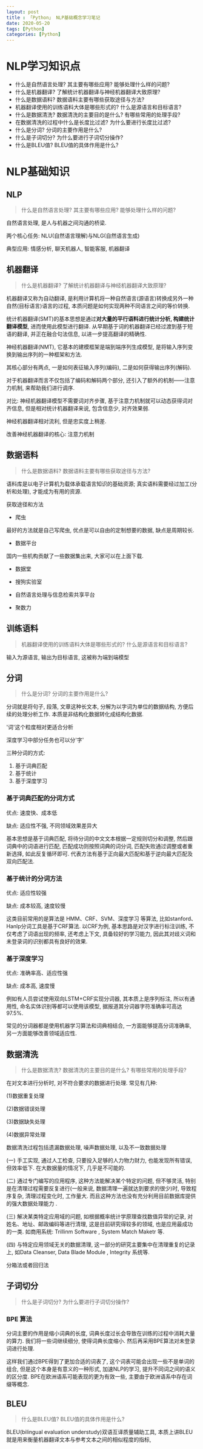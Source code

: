 ```yaml
---
layout: post
title : 「Python」 NLP基础概念学习笔记
date: 2020-05-20
tags: [Python]
categories: [Python]
---
```


# NLP学习知识点

* 什么是自然语言处理? 其主要有哪些应用? 能够处理什么样的问题?
* 什么是机器翻译? 了解统计机器翻译与神经机器翻译大致原理?
* 什么是数据语料? 数据语料主要有哪些获取途径与方法?
* 机器翻译使用的训练语料大体是哪些形式的? 什么是源语言和目标语言?
* 什么是数据清洗? 数据清洗的主要目的是什么? 有哪些常用的处理手段?
* 在数据清洗的过程中什么是长度比过滤? 为什么要进行长度比过滤?
* 什么是分词? 分词的主要作用是什么?
* 什么是子词切分? 为什么要进行子词切分操作?
* 什么是BLEU值? BLEU值的具体作用是什么?

# NLP基础知识

## NLP

> 什么是自然语言处理? 其主要有哪些应用? 能够处理什么样的问题?

自然语言处理, 是人与机器之间沟通的桥梁.

两个核心任务: NLU(自然语言理解)与NLG(自然语言生成)

典型应用: 情感分析, 聊天机器人, 智能客服, 机器翻译

## 机器翻译

> 什么是机器翻译? 了解统计机器翻译与神经机器翻译大致原理?

机器翻译又称为自动翻译, 是利用计算机将一种自然语言(源语言)转换成另外一种自然(目标语言)语言的过程, 本质问题是如何实现两种不同语言之间的等价转换.

统计机器翻译(SMT)的基本思想是通过**对大量的平行语料进行统计分析, 构建统计翻译模型**, 进而使用此模型进行翻译. 从早期基于词的机器翻译已经过渡到基于短语的翻译, 并正在融合句法信息, 以进一步提高翻译的精确性.

神经机器翻译(NMT), 它基本的建模框架是端到端序列生成模型, 是将输入序列变换到输出序列的一种框架和方法.

其核心部分有两点, 一是如何表征输入序列(编码), 二是如何获得输出序列(解码).

对于机器翻译而言不仅包括了编码和解码两个部分, 还引入了额外的机制——注意力机制, 来帮助我们进行调序.

对比:
神经机器翻译模型不需要词对齐步骤, 基于注意力机制就可以动态获得词对齐信息, 但是相对统计机器翻译来说, 包含信息少, 对齐效果弱.

神经机器翻译相对流利, 但是忠实度上稍差.

改善神经机器翻译的核心: 注意力机制

## 数据语料

> 什么是数据语料? 数据语料主要有哪些获取途径与方法?

语料库是以电子计算机为载体承载语言知识的基础资源; 真实语料需要经过加工(分析和处理), 才能成为有用的资源.

获取途径和方法

* 爬虫

最好的方法就是自己写爬虫, 优点是可以自由的定制想要的数据, 缺点是周期较长.

* 数据平台

国内一些机构贡献了一些数据集出来, 大家可以在上面下载.

* 数据堂

* 搜狗实验室

* 自然语言处理与信息检索共享平台

* 聚数力

## 训练语料

> 机器翻译使用的训练语料大体是哪些形式的? 什么是源语言和目标语言?

输入为源语言, 输出为目标语言, 这被称为端到端模型

## 分词

> 什么是分词? 分词的主要作用是什么?

分词就是将句子, 段落, 文章这种长文本, 分解为以字词为单位的数据结构, 方便后续的处理分析工作. 本质是非结构化数据转化成结构化数据.

'词'这个粒度相对更适合分析

深度学习中部分任务也可以分'字'

三种分词的方式:

1. 基于词典匹配
2. 基于统计
3. 基于深度学习

### 基于词典匹配的分词方式

优点: 速度快、成本低

缺点: 适应性不强, 不同领域效果差异大

基本思想是基于词典匹配, 将待分词的中文文本根据一定规则切分和调整, 然后跟词典中的词语进行匹配, 匹配成功则按照词典的词分词, 匹配失败通过调整或者重新选择, 如此反复循环即可. 代表方法有基于正向最大匹配和基于逆向最大匹配及双向匹配法.

### 基于统计的分词方法

优点: 适应性较强

缺点: 成本较高, 速度较慢

这类目前常用的是算法是 HMM、CRF、SVM、深度学习 等算法, 比如stanford、Hanlp分词工具是基于CRF算法. 以CRF为例, 基本思路是对汉字进行标注训练, 不仅考虑了词语出现的频率, 还考虑上下文, 具备较好的学习能力, 因此其对歧义词和未登录词的识别都具有良好的效果.

### 基于深度学习

优点: 准确率高、适应性强

缺点: 成本高, 速度慢

例如有人员尝试使用双向LSTM+CRF实现分词器, 其本质上是序列标注, 所以有通用性, 命名实体识别等都可以使用该模型, 据报道其分词器字符准确率可高达97.5%.

常见的分词器都是使用机器学习算法和词典相结合, 一方面能够提高分词准确率, 另一方面能够改善领域适应性.

## 数据清洗

> 什么是数据清洗? 数据清洗的主要目的是什么? 有哪些常用的处理手段?

在对文本进行分析时, 对不符合要求的数据进行处理. 常见有几种:

(1)数据重复处理

(2)数据错误处理

(3)数据缺失处理

(4)数据异常处理

数据清洗过程包括遗漏数据处理, 噪声数据处理, 以及不一致数据处理

(一)   手工实现, 通过人工检查, 只要投入足够的人力物力财力, 也能发现所有错误, 但效率低下. 在大数据量的情况下, 几乎是不可能的.

(二)  通过专门编写的应用程序, 这种方法能解决某个特定的问题, 但不够灵活, 特别是在清理过程需要反复进行(一般来说, 数据清理一遍就达到要求的很少)时, 导致程序复杂, 清理过程变化时, 工作量大. 而且这种方法也没有充分利用目前数据库提供的强大数据处理能力 .

(三) 解决某类特定应用域的问题, 如根据概率统计学原理查找数值异常的记录, 对姓名、地址、邮政编码等进行清理, 这是目前研究得较多的领域, 也是应用最成功的一类. 如商用系统: Trillinm Software , System Match Maketr 等.

(四)   与特定应用领域无关的数据清理, 这一部分的研究主要集中在清理重复的记录上, 如Data Cleanser, Data Blade Module , Integrity 系统等.

分箱法或者回归法

## 子词切分

> 什么是子词切分? 为什么要进行子词切分操作?

### BPE 算法

分词主要的作用是缩小词典的长度, 词典长度过长会导致在训练的过程中消耗大量的算力. 我们将一些词继续细分, 使得词典长度缩小. 然后再采用BPE算法对未登录词进行处理.

这样我们通过BPE得到了更加合适的词表了, 这个词表可能会出现一些不是单词的组合, 但是这个本身是有意义的一种形式, 加速NLP的学习, 提升不同词之间的语义的区分度.
BPE在欧洲语系可能表现的更为有效一些, 主要由于欧洲语系中存在词缀等概念.

## BLEU

> 什么是BLEU值? BLEU值的具体作用是什么?

BLEU(bilingual evaluation understudy)双语互译质量辅助工具, 本质上讲BLEU 就是用来衡量机器翻译文本与参考文本之间的相似程度的指标, 
